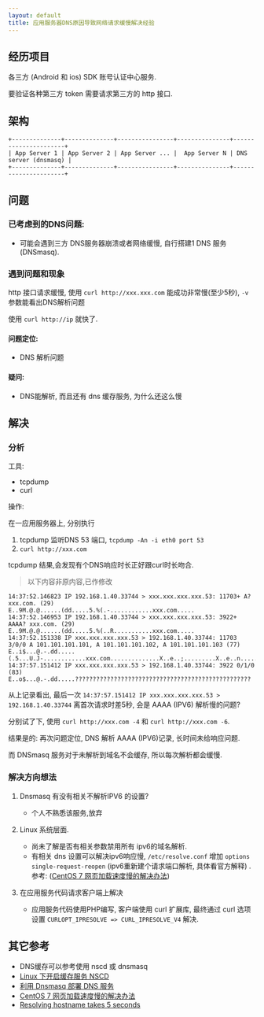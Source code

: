 ```yaml
---
layout: default
title: 应用服务器DNS原因导致网络请求缓慢解决经验
---
```


## 经历项目

各三方 (Android 和 ios) SDK 账号认证中心服务.

要验证各种第三方 token 需要请求第三方的 http 接口.

## 架构

```
+--------------+--------------+----------------+---------------+----------------------+
| App Server 1 | App Server 2 | App Server ... |  App Server N | DNS server (dnsmasq) |
+--------------+--------------+----------------+---------------+----------------------+
```

## 问题

### 已考虑到的DNS问题:

- 可能会遇到三方 DNS服务器崩溃或者网络缓慢, 自行搭建1 DNS 服务 (DNSmasq).

### 遇到问题和现象

http 接口请求缓慢, 使用 `curl http://xxx.xxx.com` 能成功非常慢(至少5秒), `-v` 参数能看出DNS解析问题

使用 `curl http://ip` 就快了.

#### 问题定位:

- DNS 解析问题

#### 疑问:

- DNS能解析, 而且还有 dns 缓存服务, 为什么还这么慢

## 解决

### 分析

工具:

- tcpdump
- curl

操作:

在一应用服务器上, 分别执行

1. tcpdump 监听DNS 53 端口, `tcpdump -An -i eth0 port 53`
2. `curl http://xxx.com`

tcpdump 结果,会发现有个DNS响应时长正好跟curl时长吻合.

> 以下内容非原内容,已作修改

```
14:37:52.146823 IP 192.168.1.40.33744 > xxx.xxx.xxx.xxx.53: 11703+ A? xxx.com. (29)
E..9M.@.@......(dd.....5.%(.-............xxx.com.....
14:37:52.146953 IP 192.168.1.40.33744 > xxx.xxx.xxx.xxx.53: 3922+ AAAA? xxx.com. (29)
E..9M.@.@......(dd.....5.%(..R...........xxx.com.....
14:37:52.151338 IP xxx.xxx.xxx.xxx.53 > 192.168.1.40.33744: 11703 3/0/0 A 101.101.101.101, A 101.101.101.102, A 101.101.101.103 (77)
E..i$...@.-.dd.....(.5...U.J-............xxx.com..............X..e..;.........X..e..n.........X..e.g{
14:37:57.151412 IP xxx.xxx.xxx.xxx.53 > 192.168.1.40.33744: 3922 0/1/0 (83)
E..o$...@.-.dd.....??????????????????????????????????????????????????
```

从上记录看出, 最后一次  `14:37:57.151412 IP xxx.xxx.xxx.xxx.53 > 192.168.1.40.33744` 离首次请求时差5秒, 会是 AAAA (IPV6) 解析慢的问题?

分别试了下, 使用 `curl http://xxx.com -4` 和 `curl http://xxx.com -6`.

结果是的: 再次问题定位, DNS 解析 AAAA (IPV6)记录, 长时间未给响应问题. 

而 DNSmasq 服务对于未解析到域名不会缓存, 所以每次解析都会缓慢.

### 解决方向想法

1. Dnsmasq 有没有相关不解析IPV6 的设置?
   - 个人不熟悉该服务,放弃
   
2. Linux 系统层面. 
   - 尚未了解是否有相关参数禁用所有 ipv6的域名解析.
   - 有相关 dns 设置可以解决ipv6响应慢, `/etc/resolve.conf` 增加 `options single-request-reopen` (ipv6重新建个请求端口解析, 具体看官方解释) . 参考: ([CentOS 7 网页加载速度慢的解决办法](https://www.jianshu.com/p/d5b913783d4f))
   
3. 在应用服务代码请求客户端上解决
   - 应用服务代码使用PHP编写, 客户端使用 curl 扩展库, 最终通过 curl 选项设置 `CURLOPT_IPRESOLVE => CURL_IPRESOLVE_V4` 解决.

## 其它参考

- DNS缓存可以参考使用 nscd 或 dnsmasq
- [Linux 下开启缓存服务 NSCD](https://www.hi-linux.com/posts/9461.html)
- [利用 Dnsmasq 部署 DNS 服务](https://www.hi-linux.com/posts/30947.html)
- [CentOS 7 网页加载速度慢的解决办法](https://www.jianshu.com/p/d5b913783d4f)
- [Resolving hostname takes 5 seconds](https://unix.stackexchange.com/questions/290987/resolving-hostname-takes-5-seconds)
